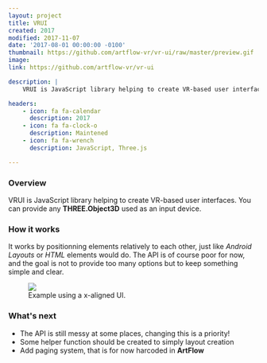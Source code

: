 ```yaml
---
layout: project
title: VRUI
created: 2017
modified: 2017-11-07
date: '2017-08-01 00:00:00 -0100'
thumbnail: https://github.com/artflow-vr/vr-ui/raw/master/preview.gif
image:
link: https://github.com/artflow-vr/vr-ui

description: |
    VRUI is JavaScript library helping to create VR-based user interfaces.

headers:
    - icon: fa fa-calendar
      description: 2017
    - icon: fa fa-clock-o
      description: Maintened
    - icon: fa fa-wrench
      description: JavaScript, Three.js

---
```


### Overview

VRUI is JavaScript library helping to create VR-based user interfaces. You can
provide any **THREE.Object3D** used as an input device.

### How it works

It works by positionning elements relatively to each other, just like
*Android Layouts* or *HTML* elements would do. The API is of course poor for
now, and the goal is not to provide too many options but to keep something
simple and clear.

<div>
  <figure>
    <img class="markdown-img-large" src="https://github.com/artflow-vr/vr-ui/raw/master/preview.gif" />
    <figcaption class="markdown-img-caption">Example using a x-aligned UI.</figcaption>
  </figure>
</div>


### What's next

* The API is still messy at some places, changing this is a priority!
* Some helper function should be created to simply layout creation
* Add paging system, that is for now harcoded in **ArtFlow**

